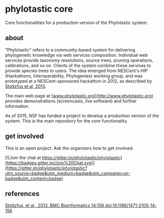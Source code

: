 # phylotastic core 

Core functionalities for a production version of the Phylotastic system. 

## about 

"Phylotastic" refers to a community-based system for delivering phylogenetic knowledge via web services composition.  Individual web services provide taxonomy resolutions, source trees, pruning operations, calibrations, and so on.  Clients of the system combine these services to provide species trees to users.  The idea emerged from NESCent's HIP (Hackathons, Interoperability, Phylogenies) working group, and was prototyped at a NESCent-sponsored hackathon in 2012, as described by [Stoltzfus et al, 2013](http://www.biomedcentral.com/1471-2105/14/158). 

The main web page at [www.phylotastic.org](http://www.phylotastic.org) provides demonstrations (screencasts, live software) and further information.  

As of 2015, NSF has funded a project to develop a production version of the system.  This is the main repository for the core functionality.    

## get involved 

This is an open project.  Ask the organizers how to get involved. 

[![Join the chat at https://gitter.im/phylotastic/phylotastic](https://badges.gitter.im/Join%20Chat.svg)](https://gitter.im/phylotastic/phylotastic?utm_source=badge&utm_medium=badge&utm_campaign=pr-badge&utm_content=badge)

## references 

[Stoltzfus, et al., 2013.  BMC Bioinformatics 14:158  doi:10.1186/1471-2105-14-158](http://www.biomedcentral.com/1471-2105/14/158)
